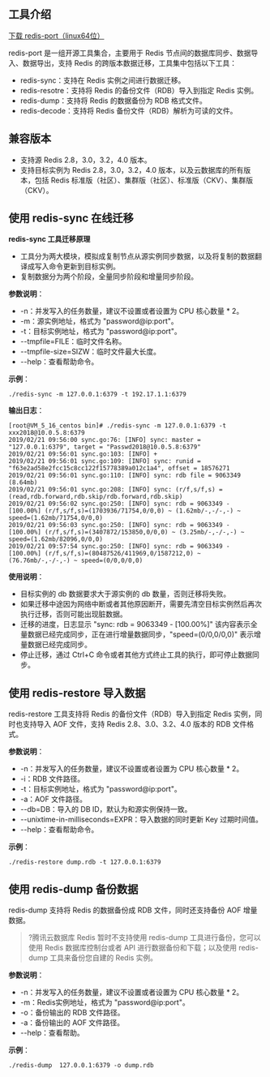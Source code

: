 
## 工具介绍
[下载 redis-port（linux64位）](https://main.qcloudimg.com/raw/47154504189a8941250f57b60f1e2fcb/redis-port.tgz)

redis-port 是一组开源工具集合，主要用于 Redis 节点间的数据库同步、数据导入、数据导出，支持 Redis 的跨版本数据迁移，工具集中包括以下工具：
- redis-sync：支持在 Redis 实例之间进行数据迁移。
- redis-resotre：支持将 Redis 的备份文件（RDB）导入到指定 Redis 实例。
- redis-dump：支持将 Redis 的数据备份为 RDB 格式文件。
- redis-decode：支持将 Redis 备份文件（RDB）解析为可读的文件。

## 兼容版本
- 支持源 Redis 2.8，3.0，3.2，4.0 版本。
- 支持目标实例为 Redis 2.8，3.0，3.2，4.0 版本，以及云数据库的所有版本，包括 Redis 标准版（社区）、集群版（社区）、标准版（CKV）、集群版（CKV）。


## 使用 redis-sync 在线迁移
**redis-sync 工具迁移原理**
- 工具分为两大模块，模拟成复制节点从源实例同步数据，以及将复制的数据翻译成写入命令更新到目标实例。
- 复制数据分为两个阶段，全量同步阶段和增量同步阶段。

**参数说明**：
- -n：并发写入的任务数量，建议不设置或者设置为 CPU 核心数量 * 2。
- -m：源实例地址，格式为 "password@ip:port"。
- -t：目标实例地址，格式为 "password@ip:port"。
- --tmpfile=FILE：临时文件名称。
- --tmpfile-size=SIZW：临时文件最大长度。
- --help：查看帮助命令。

**示例**：
```
./redis-sync -m 127.0.0.1:6379 -t 192.17.1.1:6379
```

**输出日志**：

```
[root@VM_5_16_centos bin]# ./redis-sync -m 127.0.0.1:6379 -t xxx2018@10.0.5.8:6379
2019/02/21 09:56:00 sync.go:76: [INFO] sync: master = "127.0.0.1:6379", target = "Passwd2018@10.0.5.8:6379"
2019/02/21 09:56:01 sync.go:103: [INFO] +
2019/02/21 09:56:01 sync.go:109: [INFO] sync: runid = "f63e2ad58e2fcc15c8cc122f15778389a012c1a4", offset = 18576271
2019/02/21 09:56:01 sync.go:110: [INFO] sync: rdb file = 9063349 (8.64mb)
2019/02/21 09:56:01 sync.go:208: [INFO] sync: (r/f,s/f,s) = (read,rdb.forward,rdb.skip/rdb.forward,rdb.skip)
2019/02/21 09:56:02 sync.go:250: [INFO] sync: rdb = 9063349 - [100.00%] (r/f,s/f,s)=(1703936/71754,0/0,0) ~ (1.62mb/-,-/-,-) ~ speed=(1.62mb/71754,0/0,0)
2019/02/21 09:56:03 sync.go:250: [INFO] sync: rdb = 9063349 - [100.00%] (r/f,s/f,s)=(3407872/153850,0/0,0) ~ (3.25mb/-,-/-,-) ~ speed=(1.62mb/82096,0/0,0)
2019/02/21 09:57:54 sync.go:250: [INFO] sync: rdb = 9063349 - [100.00%] (r/f,s/f,s)=(80487526/411969,0/1587212,0) ~  (76.76mb/-,-/-,-) ~ speed=(0/0,0/0,0)
```

**使用说明**：
- 目标实例的 db 数据要求大于源实例的 db 数量，否则迁移将失败。
- 如果迁移中途因为网络中断或者其他原因断开，需要先清空目标实例然后再次执行迁移，否则可能出现脏数据。
- 迁移的进度，日志显示 "sync: rdb = 9063349 - [100.00%]" 该内容表示全量数据已经完成同步，正在进行增量数据同步，"speed=(0/0,0/0,0)" 表示增量数据已经完成同步。
- 停止迁移，通过 Ctrl+C 命令或者其他方式终止工具的执行，即可停止数据同步。

## 使用 redis-restore 导入数据
redis-restore 工具支持将 Redis 的备份文件（RDB）导入到指定 Redis 实例，同时也支持导入 AOF 文件，支持 Redis 2.8、3.0、3.2、4.0 版本的 RDB 文件格式。

**参数说明**：
- -n：并发写入的任务数量，建议不设置或者设置为 CPU 核心数量 * 2。
- -i：RDB 文件路径。
- -t：目标实例地址，格式为 "password@ip:port"。
- -a：AOF 文件路径。
- --db=DB：导入的 DB ID，默认为和源实例保持一致。
- --unixtime-in-milliseconds=EXPR：导入数据的同时更新 Key 过期时间值。
- --help：查看帮助命令。

**示例**：
```
./redis-restore dump.rdb -t 127.0.0.1:6379
```


## 使用 redis-dump 备份数据
redis-dump 支持将 Redis 的数据备份成 RDB 文件，同时还支持备份 AOF 增量数据。
>?腾讯云数据库 Redis 暂时不支持使用 redis-dump 工具进行备份，您可以使用 Redis 数据库控制台或者 API 进行数据备份和下载；以及使用 redis-dump 工具来备份您自建的 Redis 实例。

**参数说明**：
- -n：并发写入的任务数量，建议不设置或者设置为 CPU 核心数量 * 2。
- -m：Redis实例地址，格式为 "password@ip:port"。
- -o：备份输出的 RDB 文件路径。
- -a：备份输出的 AOF 文件路径。
- --help：查看帮助。

**示例**：
```
./redis-dump  127.0.0.1:6379 -o dump.rdb
```




